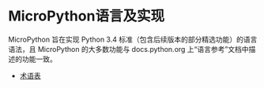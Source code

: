 # MicroPython语言及实现

MicroPython 旨在实现 Python 3.4 标准（包含后续版本的部分精选功能）的语言语法，且 MicroPython 的大多数功能与 docs.python.org 上“语言参考”文档中描述的功能一致。

- [术语表](术语表/readme.md)
